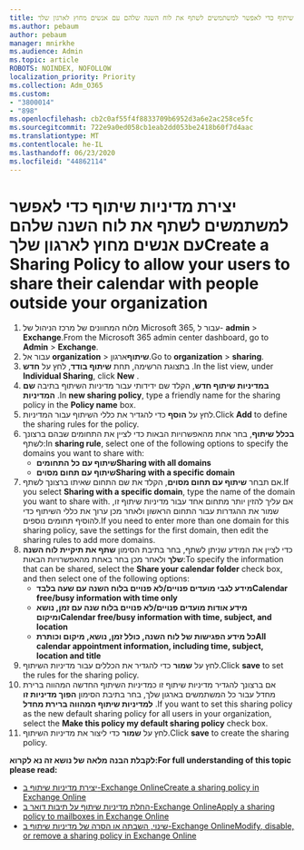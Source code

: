 ```yaml
---
title: יצירת מדיניות שיתוף כדי לאפשר למשתמשים לשתף את לוח השנה שלהם עם אנשים מחוץ לארגון שלך
ms.author: pebaum
author: pebaum
manager: mnirkhe
ms.audience: Admin
ms.topic: article
ROBOTS: NOINDEX, NOFOLLOW
localization_priority: Priority
ms.collection: Adm_O365
ms.custom:
- "3800014"
- "898"
ms.openlocfilehash: cb2c0af55f4f8833709b6952d3a6e2ac258ce5fc
ms.sourcegitcommit: 722e9a0ed058cb1eab2dd053be2418b60f7d4aac
ms.translationtype: MT
ms.contentlocale: he-IL
ms.lasthandoff: 06/23/2020
ms.locfileid: "44862114"
---
```

# <a name="create-a-sharing-policy-to-allow-your-users-to-share-their-calendar-with-people-outside-your-organization"></a><span data-ttu-id="c6440-102">יצירת מדיניות שיתוף כדי לאפשר למשתמשים לשתף את לוח השנה שלהם עם אנשים מחוץ לארגון שלך</span><span class="sxs-lookup"><span data-stu-id="c6440-102">Create a Sharing Policy to allow your users to share their calendar with people outside your organization</span></span>

1. <span data-ttu-id="c6440-103">מלוח המחוונים של מרכז הניהול של Microsoft 365, עבור ל- **admin**  >  **Exchange**.</span><span class="sxs-lookup"><span data-stu-id="c6440-103">From the Microsoft 365 admin center dashboard, go to **Admin** > **Exchange**.</span></span>
2. <span data-ttu-id="c6440-104">עבור אל **organization**  >  **שיתוף**ארגון.</span><span class="sxs-lookup"><span data-stu-id="c6440-104">Go to **organization** > **sharing**.</span></span>
3. <span data-ttu-id="c6440-105">בתצוגת הרשימה, תחת **שיתוף בודד**, לחץ על **חדש** .</span><span class="sxs-lookup"><span data-stu-id="c6440-105">In the list view, under **Individual Sharing**, click **New** .</span></span>
4. <span data-ttu-id="c6440-106">**במדיניות שיתוף חדש**, הקלד שם ידידותי עבור מדיניות השיתוף בתיבה **שם המדיניות** .</span><span class="sxs-lookup"><span data-stu-id="c6440-106">In **new sharing policy**, type a friendly name for the sharing policy in the **Policy name** box.</span></span>
5. <span data-ttu-id="c6440-107">לחץ על **הוסף** כדי להגדיר את כללי השיתוף עבור המדיניות.</span><span class="sxs-lookup"><span data-stu-id="c6440-107">Click **Add**  to define the sharing rules for the policy.</span></span>
6. <span data-ttu-id="c6440-108">**בכלל שיתוף**, בחר אחת מהאפשרויות הבאות כדי לציין את התחומים שבהם ברצונך לשתף:</span><span class="sxs-lookup"><span data-stu-id="c6440-108">In **sharing rule**, select one of the following options to specify the domains you want to share with:</span></span>
    - <span data-ttu-id="c6440-109">**שיתוף עם כל התחומים**</span><span class="sxs-lookup"><span data-stu-id="c6440-109">**Sharing with all domains**</span></span>
    - <span data-ttu-id="c6440-110">**שיתוף עם תחום מסוים**</span><span class="sxs-lookup"><span data-stu-id="c6440-110">**Sharing with a specific domain**</span></span>
8. <span data-ttu-id="c6440-111">אם תבחר **שיתוף עם תחום מסוים**, הקלד את שם התחום שאיתו ברצונך לשתף.</span><span class="sxs-lookup"><span data-stu-id="c6440-111">If you select **Sharing with a specific domain**, type the name of the domain you want to share with.</span></span> <span data-ttu-id="c6440-112">אם עליך להזין יותר מתחום אחד עבור מדיניות שיתוף זו, שמור את ההגדרות עבור התחום הראשון ולאחר מכן ערוך את כללי השיתוף כדי להוסיף תחומים נוספים.</span><span class="sxs-lookup"><span data-stu-id="c6440-112">If you need to enter more than one domain for this sharing policy, save the settings for the first domain, then edit the sharing rules to add more domains.</span></span>
9. <span data-ttu-id="c6440-113">כדי לציין את המידע שניתן לשתף, בחר בתיבת הסימון **שתף את תיקיית לוח השנה שלך** ולאחר מכן בחר באחת מהאפשרויות הבאות:</span><span class="sxs-lookup"><span data-stu-id="c6440-113">To specify the information that can be shared, select the **Share your calendar folder** check box, and then select one of the following options:</span></span>
    - <span data-ttu-id="c6440-114">**מידע לגבי מועדים פנויים/לא פנויים בלוח השנה עם שעה בלבד**</span><span class="sxs-lookup"><span data-stu-id="c6440-114">**Calendar free/busy information with time only**</span></span>
    - <span data-ttu-id="c6440-115">**מידע אודות מועדים פנויים/לא פנויים בלוח שנה עם זמן, נושא ומיקום**</span><span class="sxs-lookup"><span data-stu-id="c6440-115">**Calendar free/busy information with time, subject, and location**</span></span>
    - <span data-ttu-id="c6440-116">**כל מידע הפגישות של לוח השנה, כולל זמן, נושא, מיקום וכותרת**</span><span class="sxs-lookup"><span data-stu-id="c6440-116">**All calendar appointment information, including time, subject, location and title**</span></span>
11. <span data-ttu-id="c6440-117">לחץ על **שמור** כדי להגדיר את הכללים עבור מדיניות השיתוף.</span><span class="sxs-lookup"><span data-stu-id="c6440-117">Click **save** to set the rules for the sharing policy.</span></span>
12. <span data-ttu-id="c6440-118">אם ברצונך להגדיר מדיניות שיתוף זו כמדיניות השיתוף החדשה המהווה ברירת מחדל עבור כל המשתמשים בארגון שלך, בחר בתיבת הסימון **הפוך מדיניות זו למדיניות שיתוף המהווה ברירת מחדל** .</span><span class="sxs-lookup"><span data-stu-id="c6440-118">If you want to set this sharing policy as the new default sharing policy for all users in your organization, select the **Make this policy my default sharing policy** check box.</span></span>
13. <span data-ttu-id="c6440-119">לחץ על **שמור** כדי ליצור את מדיניות השיתוף.</span><span class="sxs-lookup"><span data-stu-id="c6440-119">Click **save** to create the sharing policy.</span></span>  

<span data-ttu-id="c6440-120">**לקבלת הבנה מלאה של נושא זה נא לקרוא:**</span><span class="sxs-lookup"><span data-stu-id="c6440-120">**For full understanding of this topic please read:**</span></span>

- [<span data-ttu-id="c6440-121">יצירת מדיניות שיתוף ב-Exchange Online</span><span class="sxs-lookup"><span data-stu-id="c6440-121">Create a sharing policy in Exchange Online</span></span>](https://docs.microsoft.com/exchange/sharing/sharing-policies/create-a-sharing-policy)
- [<span data-ttu-id="c6440-122">החלת מדיניות שיתוף על תיבות דואר ב-Exchange Online</span><span class="sxs-lookup"><span data-stu-id="c6440-122">Apply a sharing policy to mailboxes in Exchange Online</span></span>](https://docs.microsoft.com/exchange/sharing/sharing-policies/apply-a-sharing-policy)
- [<span data-ttu-id="c6440-123">שינוי, השבתה או הסרה של מדיניות שיתוף ב-Exchange Online</span><span class="sxs-lookup"><span data-stu-id="c6440-123">Modify, disable, or remove a sharing policy in Exchange Online</span></span>](https://docs.microsoft.com/exchange/sharing/sharing-policies/modify-a-sharing-policy)